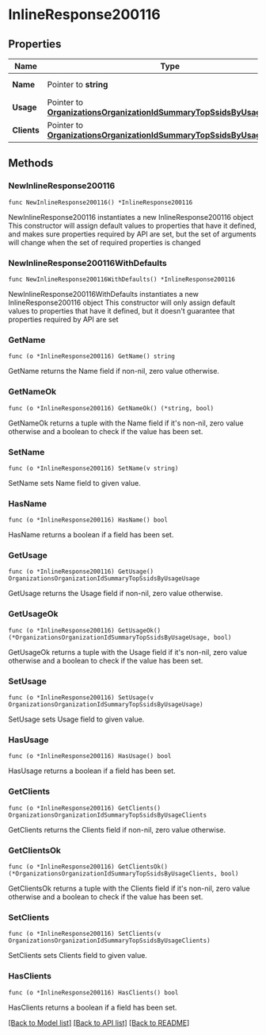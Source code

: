 # InlineResponse200116

## Properties

Name | Type | Description | Notes
------------ | ------------- | ------------- | -------------
**Name** | Pointer to **string** | Name of the SSID | [optional] 
**Usage** | Pointer to [**OrganizationsOrganizationIdSummaryTopSsidsByUsageUsage**](OrganizationsOrganizationIdSummaryTopSsidsByUsageUsage.md) |  | [optional] 
**Clients** | Pointer to [**OrganizationsOrganizationIdSummaryTopSsidsByUsageClients**](OrganizationsOrganizationIdSummaryTopSsidsByUsageClients.md) |  | [optional] 

## Methods

### NewInlineResponse200116

`func NewInlineResponse200116() *InlineResponse200116`

NewInlineResponse200116 instantiates a new InlineResponse200116 object
This constructor will assign default values to properties that have it defined,
and makes sure properties required by API are set, but the set of arguments
will change when the set of required properties is changed

### NewInlineResponse200116WithDefaults

`func NewInlineResponse200116WithDefaults() *InlineResponse200116`

NewInlineResponse200116WithDefaults instantiates a new InlineResponse200116 object
This constructor will only assign default values to properties that have it defined,
but it doesn't guarantee that properties required by API are set

### GetName

`func (o *InlineResponse200116) GetName() string`

GetName returns the Name field if non-nil, zero value otherwise.

### GetNameOk

`func (o *InlineResponse200116) GetNameOk() (*string, bool)`

GetNameOk returns a tuple with the Name field if it's non-nil, zero value otherwise
and a boolean to check if the value has been set.

### SetName

`func (o *InlineResponse200116) SetName(v string)`

SetName sets Name field to given value.

### HasName

`func (o *InlineResponse200116) HasName() bool`

HasName returns a boolean if a field has been set.

### GetUsage

`func (o *InlineResponse200116) GetUsage() OrganizationsOrganizationIdSummaryTopSsidsByUsageUsage`

GetUsage returns the Usage field if non-nil, zero value otherwise.

### GetUsageOk

`func (o *InlineResponse200116) GetUsageOk() (*OrganizationsOrganizationIdSummaryTopSsidsByUsageUsage, bool)`

GetUsageOk returns a tuple with the Usage field if it's non-nil, zero value otherwise
and a boolean to check if the value has been set.

### SetUsage

`func (o *InlineResponse200116) SetUsage(v OrganizationsOrganizationIdSummaryTopSsidsByUsageUsage)`

SetUsage sets Usage field to given value.

### HasUsage

`func (o *InlineResponse200116) HasUsage() bool`

HasUsage returns a boolean if a field has been set.

### GetClients

`func (o *InlineResponse200116) GetClients() OrganizationsOrganizationIdSummaryTopSsidsByUsageClients`

GetClients returns the Clients field if non-nil, zero value otherwise.

### GetClientsOk

`func (o *InlineResponse200116) GetClientsOk() (*OrganizationsOrganizationIdSummaryTopSsidsByUsageClients, bool)`

GetClientsOk returns a tuple with the Clients field if it's non-nil, zero value otherwise
and a boolean to check if the value has been set.

### SetClients

`func (o *InlineResponse200116) SetClients(v OrganizationsOrganizationIdSummaryTopSsidsByUsageClients)`

SetClients sets Clients field to given value.

### HasClients

`func (o *InlineResponse200116) HasClients() bool`

HasClients returns a boolean if a field has been set.


[[Back to Model list]](../README.md#documentation-for-models) [[Back to API list]](../README.md#documentation-for-api-endpoints) [[Back to README]](../README.md)


